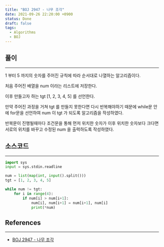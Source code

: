 ```yaml
---
title: "BOJ 2947 - 나무 조각"
date: 2021-09-26 22:20:00 +0900
status: Done
draft: false
tags:
  - Algorithms
  - BOJ
---
```

## 풀이
---
1 부터 5 까지의 숫자를 주어진 규칙에 따라 순서대로 나열하는 알고리즘이다.

처음 주어진 배열을 num 이라는 리스트에 저장한다.

이후 만들고자 하는 tgt [1, 2, 3, 4, 5] 를 선언한다.



만약 주어진 과정을 거쳐 tgt 를 만들지 못한다면 다시 반복해야하기 때문에 while문 안에 for문을 선언하여 num 이 tgt 가 되도록 알고리즘을 작성하였다.

반복문이 진행될때마다 조건문을 통해 먼저 위치한 숫자가 이후 위치한 숫자보다 크다면 서로의 위치를 바꾸고 수정된 num 을 출력하도록 작성하였다.

## 소스코드
---
```python
import sys
input = sys.stdin.readline

num = list(map(int, input().split()))
tgt = [1, 2, 3, 4, 5]

while num != tgt:
    for i in range(4):
        if num[i] > num[i+1]:
            num[i], num[i+1] = num[i+1], num[i]
            print(*num)
```

## References
---
- [BOJ 2947 - 나무 조각](https://www.acmicpc.net/problem/2947)
